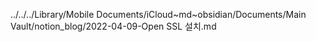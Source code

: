 ../../../Library/Mobile Documents/iCloud~md~obsidian/Documents/Main Vault/notion_blog/2022-04-09-Open SSL 설치.md